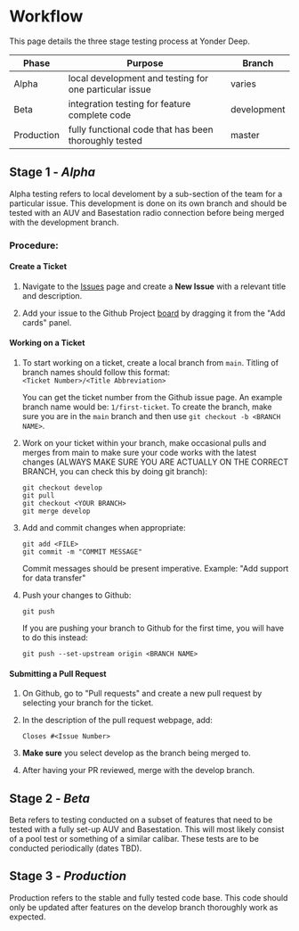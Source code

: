 # Workflow

This page details the three stage testing process at Yonder Deep.

| Phase           | Purpose                                                | Branch            |
|-----------------|--------------------------------------------------------|-------------------|
| Alpha           | local development and testing for one particular issue | varies            |
| Beta            | integration testing for feature complete code          | development       |
| Production      | fully functional code that has been thoroughly tested  | master            |

## Stage 1 - *Alpha*
Alpha testing refers to local develoment by a sub-section of the team for a particular issue. This development is done on its own branch and should be tested
with an AUV and Basestation radio connection before being merged with the development branch.
### Procedure:
#### Create a Ticket
1. Navigate to the [Issues](https://github.com/Yonder-Deep/Nautilus/issues) page and create a **New Issue** with a relevant title and description.

2. Add your issue to the Github Project [board](https://github.com/Yonder-Deep/Nautilus/projects/3) by dragging it from the "Add cards" panel.

#### Working on a Ticket
1. To start working on a ticket, create a local branch from `main`. Titling of branch names should follow this format:  
    `<Ticket Number>/<Title Abbreviation>`  
 
    You can get the ticket number from the Github issue page. An example branch name would be: `1/first-ticket`. To create the branch, make sure you are in the `main` branch and then use `git checkout -b <BRANCH NAME>`.

2. Work on your ticket within your branch, make occasional pulls and merges from main to make sure your code works with the latest changes (ALWAYS MAKE SURE YOU ARE ACTUALLY ON THE CORRECT BRANCH, you can check this by doing git branch):
    ```
    git checkout develop
    git pull
    git checkout <YOUR BRANCH>
    git merge develop
    ```
3. Add and commit changes when appropriate:
   ```
   git add <FILE>
   git commit -m "COMMIT MESSAGE"
   ```
   Commit messages should be present imperative. Example: "Add support for data transfer"
4. Push your changes to Github:
   ```
   git push
   ```
   If you are pushing your branch to Github for the first time, you will have to do this instead:
   ```
   git push --set-upstream origin <BRANCH NAME>
   ```
 
 #### Submitting a Pull Request
 1. On Github, go to "Pull requests" and create a new pull request by selecting your branch for the ticket.
 2. In the description of the pull request webpage, add:
    
    `Closes #<Issue Number>`
 3. **Make sure** you select develop as the branch being merged to.
 4. After having your PR reviewed, merge with the develop branch. 

## Stage 2 - *Beta*
Beta refers to testing conducted on a subset of features that need to be tested with a fully set-up AUV and Basestation. This will most likely consist of a pool
test or something of a similar calibar. These tests are to be conducted periodically (dates TBD).

## Stage 3 - *Production*
Production refers to the stable and fully tested code base. This code should only be updated after features on the develop branch thoroughly work as expected.
